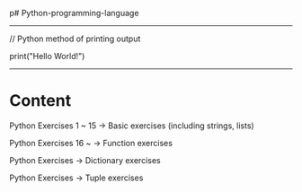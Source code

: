 p# Python-programming-language

-------------------------------------------------
// Python method of printing output

print("Hello World!") 

-------------------------------------------------

# Content

Python Exercises 1 ~ 15 -> Basic exercises (including strings, lists)

Python Exercises 16 ~  -> Function exercises

Python Exercises  -> Dictionary exercises

Python Exercises -> Tuple exercises
